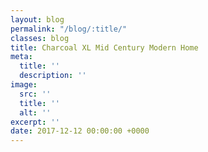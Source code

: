 ```yaml
---
layout: blog
permalink: "/blog/:title/"
classes: blog
title: Charcoal XL Mid Century Modern Home
meta:
  title: ''
  description: ''
image:
  src: ''
  title: ''
  alt: ''
excerpt: ''
date: 2017-12-12 00:00:00 +0000
---
```

